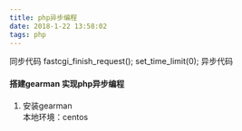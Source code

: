 ```yaml
---
title: php异步编程
date: 2018-1-22 13:58:02
tags: php
---
```

同步代码
fastcgi_finish_request();
set_time_limit(0);
异步代码

#### 搭建gearman 实现php异步编程  
1. 安装gearman    
 本地环境：centos 